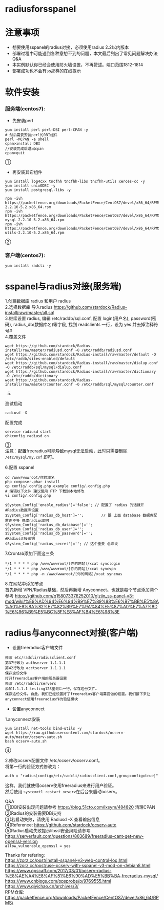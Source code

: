 # radiusforsspanel  


# 注意事项  
* 想要使用sspanel的radius对接，必须使用radius 2.2以内版本  
* 部署过程中可能遇到各种意想不到的问题，本文最后列出了常见问题解决办法 Q&A  
* 本实例默认你已经会使用防火墙设置，不再赘述。端口范围1812-1814
* 部署成功也不会有ss那样的在线提示  

# 软件安装  

### 服务端(centos7):  

* 先安装perl  
```  
yum install perl perl-DBI perl-CPAN -y
# 然后需要安装perl的DBI组件
perl -MCPAN -e shell
cpan>install DBI
//安装完成后退出cpan
cpan>quit
```  
①  
* 再安装其它组件  
```
yum install log4cxx tncfhh tncfhh-libs tncfhh-utils xerces-cc -y
yum install unixODBC -y
yum install postgresql-libs -y
```

```
rpm -ivh https://packetfence.org/downloads/PacketFence/CentOS7/devel/x86_64/RPMS/freeradius-2.2.10-5.2.x86_64.rpm
rpm -ivh https://packetfence.org/downloads/PacketFence/CentOS7/devel/x86_64/RPMS/freeradius-mysql-2.2.10-5.2.x86_64.rpm
rpm -ivh https://packetfence.org/downloads/PacketFence/CentOS7/devel/x86_64/RPMS/freeradius-utils-2.2.10-5.2.x86_64.rpm
```
②

### 客户端(centos7):  
```
yum install radcli -y
```

# sspanel与radius对接(服务端)  

1.创建数据库 radius 和用户 radius  
2.选择数据库 导入radius  https://github.com/stardock/Radius-install/raw/master/all.sql  
3.继续设置 radius, 编辑 /etc/raddb/sql.conf, 配置 login(用户名), password(密码), radius_db(数据库名)等字段, 找到 readclients 一行，设为 yes 并去掉注释符号#    
4.覆盖文件  
```  
wget https://github.com/stardock/Radius-install/raw/master/radiusd.conf -O /etc/raddb/radiusd.conf
wget https://github.com/stardock/Radius-install/raw/master/default -O /etc/raddb/sites-enabled/default
wget https://github.com/stardock/Radius-install/raw/master/dialup.conf -O /etc/raddb/sql/mysql/dialup.conf
wget https://github.com/stardock/Radius-install/raw/master/dictionary -O /etc/raddb/dictionary
wget https://github.com/stardock/Radius-install/raw/master/counter.conf -O /etc/raddb/sql/mysql/counter.conf
```  
5.   
测试启动  
```  
radiusd -X
```  
配置完成  
```
service radiusd start
chkconfig radiusd on
```  
③  
注意：配置freeradius可能导致mysql无法启动，此时只需要删除 `/etc/mysql/my.cnf` 即可。  

6.配置 sspanel
```
cd /www/wwwroot/你的域名
php composer.phar install
cp config/.config.php.example config/.config.php
# 编辑以下文件 建议使用 FTP 下载到本地修改
vi config/.config.php
```

```
$System_Config['enable_radius']='false'; // 配置了 radius 的话就开
#Radius数据库设置
$System_Config['radius_db_host']='';		// 跟 上面 database 数据库配置差不多 换成radius即可
$System_Config['radius_db_database']='';
$System_Config['radius_db_user']='';
$System_Config['radius_db_password']='';
#Radius连接密钥
$System_Config['radius_secret']=''; // 这个重要 必须设
```

7.Crontab添加下面这三条
```  
*/1 * * * * php /www/wwwroot/[你的网站]/xcat synclogin
*/1 * * * * php /www/wwwroot/[你的网站]/xcat syncvpn
*/1 * * * * php -n /www/wwwroot/[你的网站]/xcat syncnas
```  

8.在网站中添加节点  
首先新增 VPN/Radius基础，然后再新增 Anyconnect。也就是每个节点添加两个  
参考 https://github.com/q158073378252010/glzjin_ss-panel-v3-mod/wiki/%E9%AD%94%E6%94%B9%E7%89%88%E6%B7%BB%E5%8A%A0%E8%8A%82%E7%82%B9%E7%9A%84%E5%87%A0%E7%A7%8D%E6%96%B9%E5%BC%8F%E8%AF%B4%E6%98%8E  

# radius与anyconnect对接(客户端)  

* 设置freeradius客户端文件
```  
修改 etc/radcli/radiusclient.conf
第37行改为 authserver 1.1.1.1
第42行改为 acctserver 1.1.1.1
保存这份文件
打开freeradius客户端的服务器设置
修改 /etc/radcli/servers
添加1.1.1.1 testing123至最后一行，保存这份文件。
保存这份文件。自此，我们已经设置好了freeradius客户端需要做的设置。我们接下来让anyconnect使用freeradius作为验证模块
```  

* 设置anyconnect

1.anyconnect安装
```  
yum install net-tools bind-utils -y
wget https://raw.githubusercontent.com/stardock/ocserv-auto/master/ocserv-auto.sh
bash ocserv-auto.sh
```  
④

2.修改ocserv配置文件 /etc/ocserv/ocserv.conf。  
将第一行的验证方式修改为：  
```
auth = "radius[config=/etc/radcli/radiusclient.conf,groupconfig=true]"
```
这样，我们就使得ocserv使用freeradius来进行用户验证。  
然后使用 `systemctl restart ocserv`在后台来启动ocserv。  


Q&A  
①DBI安装出现问题请参考 https://blog.51cto.com/lxsym/484820 清理CPAN  
②Radius的安装需要DBi支持  
③若启动失败，请使用 Radiusd -X 查看输出信息  
④Reference: https://github.com/stardock/ocserv-auto  
⑤Radius启动失败提示libssl安全风险请参考 https://serverfault.com/questions/803689/freeradius-cant-get-new-openssl-version  
`allow_vulnerable_openssl = yes`  

Thanks for refering:  
https://zorz.cc/post/install-sspanel-v3-web-control-log.html  
https://zorz.cc/post/use-ocserv-with-sspanel-v3-mod-on-debian8.html  
https://www.opscaff.com/2017/03/01/ocserv-radius-%E8%AE%A4%E8%AF%81%E6%90%AD%E5%BB%BA-freeradius-mysql/  
https://www.cnblogs.com/opsprobe/p/9769555.html  
https://www.qiyichao.cn/archives/3/  
RPM仓库: https://packetfence.org/downloads/PacketFence/CentOS7/devel/x86_64/RPMS/  
